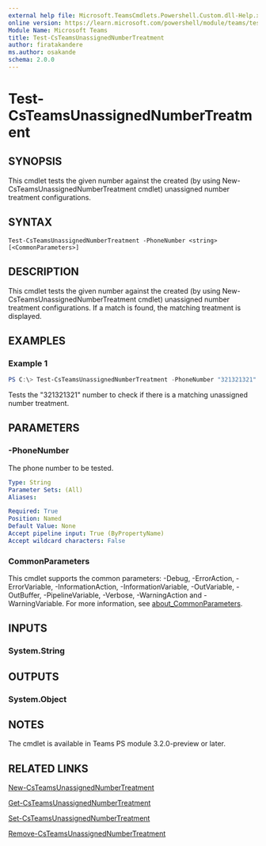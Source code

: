 ```yaml
---
external help file: Microsoft.TeamsCmdlets.Powershell.Custom.dll-Help.xml
online version: https://learn.microsoft.com/powershell/module/teams/test-csteamsunassignednumbertreatment
Module Name: Microsoft Teams
title: Test-CsTeamsUnassignedNumberTreatment
author: firatakandere
ms.author: osakande
schema: 2.0.0
---
```


# Test-CsTeamsUnassignedNumberTreatment

## SYNOPSIS
This cmdlet tests the given number against the created (by using New-CsTeamsUnassignedNumberTreatment cmdlet) unassigned number treatment configurations.

## SYNTAX

```
Test-CsTeamsUnassignedNumberTreatment -PhoneNumber <string> [<CommonParameters>]
```

## DESCRIPTION
This cmdlet tests the given number against the created (by using New-CsTeamsUnassignedNumberTreatment cmdlet) unassigned number treatment configurations. If a match is found, the matching treatment is displayed.

## EXAMPLES

### Example 1
```powershell
PS C:\> Test-CsTeamsUnassignedNumberTreatment -PhoneNumber "321321321"
```

Tests the "321321321" number to check if there is a matching unassigned number treatment.

## PARAMETERS

### -PhoneNumber
The phone number to be tested.

```yaml
Type: String
Parameter Sets: (All)
Aliases:

Required: True
Position: Named
Default Value: None
Accept pipeline input: True (ByPropertyName)
Accept wildcard characters: False
```

### CommonParameters
This cmdlet supports the common parameters: -Debug, -ErrorAction, -ErrorVariable, -InformationAction, -InformationVariable, -OutVariable, -OutBuffer, -PipelineVariable, -Verbose, -WarningAction and -WarningVariable. For more information, see [about_CommonParameters](https://go.microsoft.com/fwlink/?LinkID=113216).

## INPUTS

### System.String

## OUTPUTS

### System.Object

## NOTES
The cmdlet is available in Teams PS module 3.2.0-preview or later.

## RELATED LINKS

[New-CsTeamsUnassignedNumberTreatment](new-csteamsunassignednumbertreatment.md)

[Get-CsTeamsUnassignedNumberTreatment](get-csteamsunassignednumbertreatment.md)

[Set-CsTeamsUnassignedNumberTreatment](set-csteamsunassignednumbertreatment.md)

[Remove-CsTeamsUnassignedNumberTreatment](remove-csteamsunassignednumbertreatment.md)
